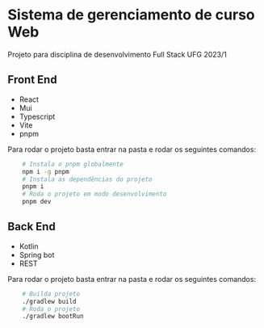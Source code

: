 # Sistema de gerenciamento de curso Web

Projeto para disciplina de desenvolvimento Full Stack UFG 2023/1

## Front End

- React
- Mui
- Typescript
- Vite
- pnpm

Para rodar o projeto basta entrar na pasta e rodar os seguintes comandos:

```bash
    # Instala o pnpm globalmente
    npm i -g pnpm
    # Instala as dependências do projeto
    pnpm i
    # Roda o projeto em modo desenvolvimento
    pnpm dev
```

## Back End

- Kotlin
- Spring bot
- REST

Para rodar o projeto basta entrar na pasta e rodar os seguintes comandos:

```bash
    # Builda projeto
    ./gradlew build
    # Roda o projeto
    ./gradlew bootRun
```
